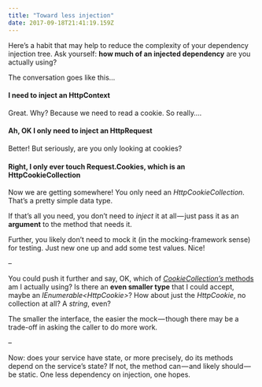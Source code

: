 ```yaml
---
title: "Toward less injection"
date: 2017-09-18T21:41:19.159Z
---
```


Here’s a habit that may help to reduce the complexity of your dependency injection tree. Ask yourself: **how much of an injected dependency** are you actually using?

The conversation goes like this…

#### I need to inject an HttpContext

Great. Why? Because we need to read a cookie. So really….

#### Ah, OK I only need to inject an HttpRequest

Better! But seriously, are you only looking at cookies?

#### Right, I only ever touch Request.Cookies, which is an HttpCookieCollection

Now we are getting somewhere! You only need an _HttpCookieCollection_. That’s a pretty simple data type.

If that’s all you need, you don’t need to _inject_ it at all — just pass it as an **argument** to the method that needs it.

Further, you likely don’t need to mock it (in the mocking-framework sense) for testing. Just new one up and add some test values. Nice!

–

You could push it further and say, OK, which of [_CookieCollection’s_ methods](https://msdn.microsoft.com/en-us/library/system.web.httpcookiecollection%28v=vs.110%29.aspx) am I actually using? Is there an **even smaller type** that I could accept, maybe an _IEnumerable&lt;HttpCookie&gt;_? How about just the _HttpCookie_, no collection at all? A _string_, even?

The smaller the interface, the easier the mock — though there may be a trade-off in asking the caller to do more work.

–

Now: does your service have state, or more precisely, do its methods depend on the service’s state? If not, the method can — and likely should — be static. One less dependency on injection, one hopes.

